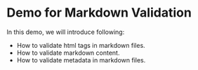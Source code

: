 # Demo for Markdown Validation

In this demo, we will introduce following:
* How to validate html tags in markdown files.
* How to validate markdown content.
* How to validate metadata in markdown files.
